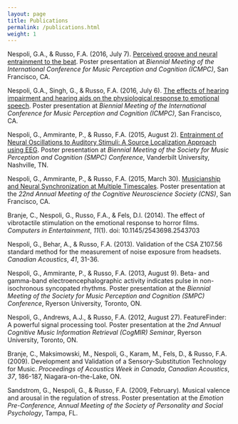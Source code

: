 ```yaml
---
layout: page
title: Publications
permalink: /publications.html
weight: 1
---
```


Nespoli, G.A., & Russo, F.A. (2016, July 7). [Perceived groove and neural entrainment to the beat](posters/Nespoli-poster-2016-ICMPC-groove.png). Poster presentation at *Biennial Meeting of the International Conference for Music Perception and Cognition (ICMPC)*, San Francisco, CA.

Nespoli, G.A., Singh, G., & Russo, F.A. (2016, July 6). [The effects of hearing impairment and hearing aids on the physiological response to emotional speech](posters/Nespoli-poster-2016-ICMPC-phonak.png). Poster presentation at *Biennial Meeting of the International Conference for Music Perception and Cognition (ICMPC)*, San Francisco, CA.

Nespoli, G., Ammirante, P., & Russo, F.A. (2015, August 2). [Entrainment of Neural Oscillations to Auditory Stimuli: A Source Localization Approach using EEG](posters/Nespoli-poster-2015-SMPC-entrainment.png). Poster presentation at *Biennial Meeting of the Society for Music Perception and Cognition (SMPC) Conference*, Vanderbilt University, Nashville, TN.

Nespoli, G., Ammirante, P., & Russo, F.A. (2015, March 30). [Musicianship and Neural Synchronization at Multiple Timescales](posters/Nespoli-poster-2015-CNS-eegffr.png). Poster presentation at the *22nd Annual Meeting of the Cognitive Neuroscience Society (CNS)*, San Francisco, CA.

Branje, C., Nespoli, G., Russo, F.A., & Fels, D.I. (2014). The effect of vibrotactile stimulation on the emotional response to horror films. *Computers in Entertainment*, *11*(1). doi: 10.1145/2543698.2543703

Nespoli, G., Behar, A., & Russo, F.A. (2013). Validation of the CSA Z107.56 standard method for the measurement of noise exposure from headsets. *Canadian Acoustics*, *41*, 31-36.

Nespoli, G., Ammirante, P., & Russo, F.A. (2013, August 9). Beta- and gamma-band electroencephalographic activity indicates pulse in non-isochronous syncopated rhythms. Poster presentation at the *Biennial Meeting of the Society for Music Perception and Cognition (SMPC) Conference*, Ryerson University, Toronto, ON.

Nespoli, G., Andrews, A.J., & Russo, F.A. (2012, August 27). FeatureFinder: A powerful signal processing tool. Poster presentation at the *2nd Annual Cognitive Music Information Retrieval (CogMIR) Seminar*, Ryerson University, Toronto, ON.

Branje, C., Maksimowski, M., Nespoli, G., Karam, M., Fels, D., & Russo, F.A. (2009). Development and Validation of a Sensory-Substitution Technology for Music. *Proceedings of Acoustics Week in Canada*, *Canadian Acoustics*, *37*, 186-187, Niagara-on-the-Lake, ON.

Sandstrom, G., Nespoli, G., &amp; Russo, F.A. (2009, February). Musical valence and arousal in the regulation of stress. Poster presentation at the *Emotion Pre-Conference, Annual Meeting of the Society of Personality and Social Psychology*, Tampa, FL.

